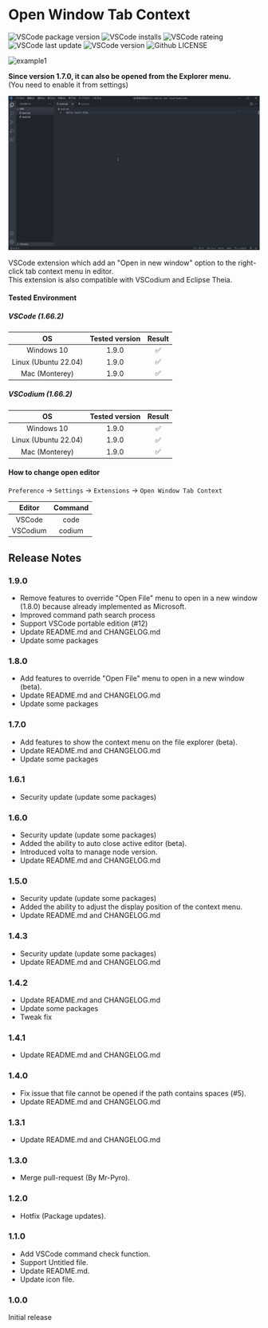 # Open Window Tab Context

![VSCode package version](https://img.shields.io/visual-studio-marketplace/v/takkaO.open-window-tab-context)
![VSCode installs](https://img.shields.io/visual-studio-marketplace/i/takkaO.open-window-tab-context)
![VSCode rateing](https://img.shields.io/visual-studio-marketplace/stars/takkaO.open-window-tab-context)
![VSCode last update](https://img.shields.io/visual-studio-marketplace/last-updated/takkaO.open-window-tab-context)
![VSCode version](https://img.shields.io/badge/vscode-%3E%3D1.45.0-blue)
![Github LICENSE](https://img.shields.io/github/license/takkaO/VSCode-OpenWindowTabContext)

![example1](https://github.com/takkaO/VSCode-OpenWindowTabContext/blob/images/example.gif?raw=true)

**Since version 1.7.0, it can also be opened from the Explorer menu.**  
 (You need to enable it from settings)

![example2](https://github.com/takkaO/VSCode-OpenWindowTabContext/blob/images/example2.gif?raw=true)

VSCode extension which add an "Open in new window" option to the right-click tab context menu in editor.  
This extension is also compatible with VSCodium and Eclipse Theia.

#### Tested Environment

##### VSCode (1.66.2)

|          OS          | Tested version | Result |
| :------------------: | :------------: | :----: |
|      Windows 10      |     1.9.0      |   ✅   |
| Linux (Ubuntu 22.04) |     1.9.0      |   ✅   |
|    Mac (Monterey)    |     1.9.0      |   ✅   |

##### VSCodium (1.66.2)

|          OS          | Tested version | Result |
| :------------------: | :------------: | :----: |
|      Windows 10      |     1.9.0      |   ✅   |
| Linux (Ubuntu 22.04) |     1.9.0      |   ✅   |
|    Mac (Monterey)    |     1.9.0      |   ✅   |

#### How to change open editor

`Preference` -> `Settings` -> `Extensions` -> `Open Window Tab Context`

|  Editor  | Command |
| :------: | :-----: |
|  VSCode  |  code   |
| VSCodium | codium  |

## Release Notes

### 1.9.0

- Remove features to override "Open File" menu to open in a new window (1.8.0) because already implemented as Microsoft.
- Improved command path search process
- Support VSCode portable edition (#12)
- Update README.md and CHANGELOG.md
- Update some packages

### 1.8.0

- Add features to override "Open File" menu to open in a new window (beta).
- Update README.md and CHANGELOG.md
- Update some packages

### 1.7.0

- Add features to show the context menu on the file explorer (beta).
- Update README.md and CHANGELOG.md
- Update some packages

### 1.6.1

- Security update (update some packages)

### 1.6.0

- Security update (update some packages)
- Added the ability to auto close active editor (beta).
- Introduced volta to manage node version.
- Update README.md and CHANGELOG.md

### 1.5.0

- Security update (update some packages)
- Added the ability to adjust the display position of the context menu.
- Update README.md and CHANGELOG.md

### 1.4.3

- Security update (update some packages)
- Update README.md and CHANGELOG.md

### 1.4.2

- Update README.md and CHANGELOG.md
- Update some packages
- Tweak fix

### 1.4.1

- Update README.md and CHANGELOG.md

### 1.4.0

- Fix issue that file cannot be opened if the path contains spaces (#5).
- Update README.md and CHANGELOG.md

### 1.3.1

- Update README.md and CHANGELOG.md

### 1.3.0

- Merge pull-request (By Mr-Pyro).

### 1.2.0

- Hotfix (Package updates).

### 1.1.0

- Add VSCode command check function.
- Support Untitled file.
- Update README.md.
- Update icon file.

### 1.0.0

Initial release
